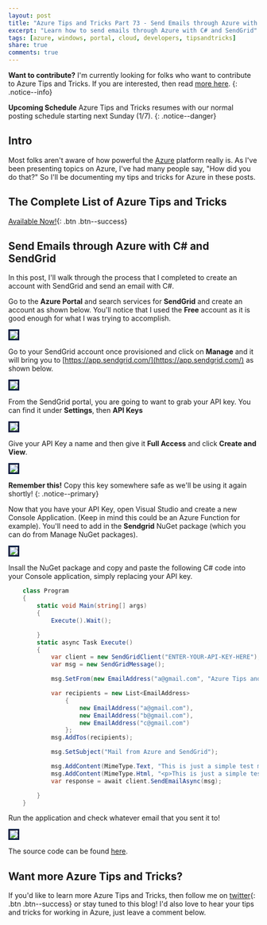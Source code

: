```yaml
---
layout: post
title: "Azure Tips and Tricks Part 73 - Send Emails through Azure with C# and SendGrid"
excerpt: "Learn how to send emails through Azure with C# and SendGrid"
tags: [azure, windows, portal, cloud, developers, tipsandtricks]
share: true
comments: true
---
```


**Want to contribute?** I'm currently looking for folks who want to contribute to Azure Tips and Tricks. If you are interested, then read [more here](https://github.com/mbcrump/mbcrump-blog/blob/master/contributing/index.md).
{: .notice--info}

**Upcoming Schedule** Azure Tips and Tricks resumes with our normal posting schedule starting next Sunday (1/7).
{: .notice--danger}

## Intro

Most folks aren't aware of how powerful the [Azure](http://www.azure.com) platform really is. As I've been presenting topics on Azure, I've had many people say, "How did you do that?" So I'll be documenting my tips and tricks for Azure in these posts.

## The Complete List of Azure Tips and Tricks

[Available Now!](https://michaelcrump.net/azure-tips-and-tricks-complete-list/){: .btn .btn--success} 

## Send Emails through Azure with C# and SendGrid

In this post, I'll walk through the process that I completed to create an account with SendGrid and send an email with C#.

Go to the **Azure Portal** and search services for **SendGrid** and create an account as shown below. You'll notice that I used the **Free** account as it is good enough for what I was trying to accomplish. 

<img style="border:3px solid #021a40" src="/files/sendgrid1.png">

Go to your SendGrid account once provisioned and click on **Manage** and it will bring you to [https://app.sendgrid.com/](https://app.sendgrid.com/) as shown below. 

<img style="border:3px solid #021a40" src="/files/sendgrid2.png">

From the SendGrid portal, you are going to want to grab your API key. You can find it under **Settings**, then **API Keys**

<img style="border:3px solid #021a40" src="/files/sendgrid3.png">

Give your API Key a name and then give it **Full Access** and click **Create and View**. 

<img style="border:3px solid #021a40" src="/files/sendgrid4.png">

**Remember this!** Copy this key somewhere safe as we'll be using it again shortly!
{: .notice--primary}

Now that you have your API Key, open Visual Studio and create a new Console Application. (Keep in mind this could be an Azure Function for example). You'll need to add in the **Sendgrid** NuGet package (which you can do from Manage NuGet packages). 

<img style="border:3px solid #021a40" src="/files/sendgrid5.png">

Insall the NuGet package and copy and paste the following C# code into your Console application, simply replacing your API key.

```csharp
    class Program
    {
        static void Main(string[] args)
        {
            Execute().Wait();

        }
        static async Task Execute()
        {
            var client = new SendGridClient("ENTER-YOUR-API-KEY-HERE");
            var msg = new SendGridMessage();

            msg.SetFrom(new EmailAddress("a@gmail.com", "Azure Tips and Tricks"));

            var recipients = new List<EmailAddress>
                {
                    new EmailAddress("a@gmail.com"),
                    new EmailAddress("b@gmail.com"),
                    new EmailAddress("c@gmail.com")
                };
            msg.AddTos(recipients);

            msg.SetSubject("Mail from Azure and SendGrid");

            msg.AddContent(MimeType.Text, "This is just a simple test message!");
            msg.AddContent(MimeType.Html, "<p>This is just a simple test message!</p>");
            var response = await client.SendEmailAsync(msg);

        }
    }
```

Run the application and check whatever email that you sent it to!

<img style="border:3px solid #021a40" src="/files/sendgrid6.png">

The source code can be found [here](https://github.com/mbcrump/sendgrid). 

## Want more Azure Tips and Tricks?

If you'd like to learn more Azure Tips and Tricks, then follow me on [twitter](http://twitter.com/mbcrump){: .btn .btn--success} or stay tuned to this blog! I'd also love to hear your tips and tricks for working in Azure, just leave a comment below. 